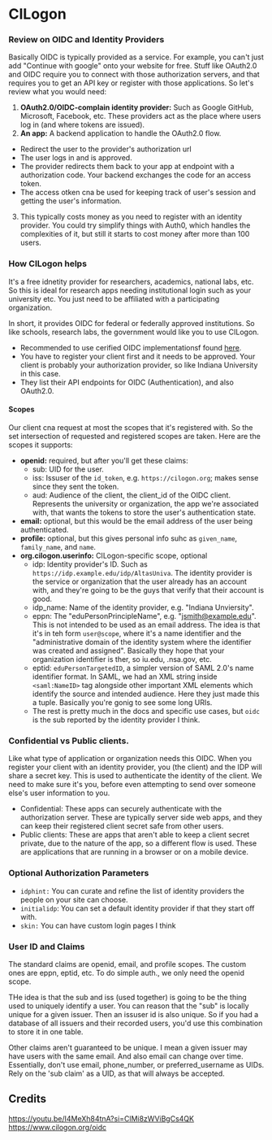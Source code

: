 
# CILogon

### Review on OIDC and Identity Providers
Basically OIDC is typically provided as a service. For example, you can't just add "Continue with google" onto your website for free. Stuff like OAuth2.0 and OIDC require you to connect with those authorization servers, and that requires you to get an API key or register with those applications. So let's review what you would need:
1. **OAuth2.0/OIDC-complain identity provider:** Such as Google GitHub, Microsoft, Facebook, etc. These providers act as the place where users log in (and where tokens are issued).
2. **An app:** A backend application to handle the OAuth2.0 flow.
  - Redirect the user to the provider's authorization url
  - The user logs in and is approved.
  - The provider redirects them back to your app at endpoint with a authorization code. Your backend exchanges the code for an access token.
  - The access otken cna be used for keeping track of user's session and getting the user's information.
3. This typically costs money as you need to register with an identity provider. You could try simplify things with Auth0, which handles the complexities of it, but still it starts to cost money after more than 100 users. 

### How CILogon helps
It's a free idnetity provider for researchers, academics, national labs, etc. So this is ideal for research apps needing institutional login such as your university etc. You just need to be affiliated with a participating organization. 

In short, it provides OIDC for federal or federally approved institutions. So like schools, research labs, the government would like you to use CILogon. 


- Recommended to use cerified OIDC implementationsf found [here](https://openid.net/developers/certified-openid-connect-implementations/).
- You have to register your client first and it needs to be approved. Your client is probably your authorization provider, so like Indiana University in this case.
- They list their API endpoints for OIDC (Authentication), and also OAuth2.0.

#### Scopes
Our client cna request at most the scopes that it's registered with. So the set intersection of requested and registered scopes are taken. Here are the scopes it supports:
- **openid:** required, but after you'll get these claims:
  - sub: UID for the user.
  - iss: Issuser of the `id_token`, e.g. `https://cilogon.org`; makes sense since they sent the token.
  - aud: Audience of the client, the client_id of the OIDC client. Represents the university or organization, the app we're associated with, that wants the tokens to store the user's authentication state.
- **email:** optional, but this would be the email address of the user being authenticated.
- **profile:** optional, but this gives personal info suhc as `given_name`, `family_name`, and `name`.
- **org.cilogon.userinfo:** CILogon-specific scope, optional
  - idp: Identity provider's ID. Such as `https://idp.example.edu/idp/AltasUniva`. The identity provider is the service or organization that the user already has an account with, and they're going to be the guys that verify that their account is good.
  - idp_name: Name of the identity provider, e.g. "Indiana Unviersity".
  - eppn: The "eduPersonPrincipleName", e.g. "jsmith@example.edu". This is not intended to be used as an email address. The idea is that it's in teh form `user@scope`, where it's a name identifier and the "administrative domain of the identity system where the identifier was created and assigned". Basically they hope that your organization identifier is ther, so iu.edu, .nsa.gov, etc.
  - eptid: `eduPersonTargetedID`, a simpler version of SAML 2.0's name identifier format. In SAML, we had an XML string inside `<saml:NameID>` tag alongside other important XML elements which identify the source and intended audience. Here they just made this a tuple. Basically you're gonig to see some long URIs.
  - The rest is pretty much in the docs and specific use cases, but `oidc` is the sub reported by the identity provider I think. 


### Confidential vs Public clients. 
Like what type of application or organization needs this OIDC. When you register your client with an identity provider, you (the client) and the IDP will share a secret key. This is used to authenticate the identity of the client. We need to make sure it's you, before even attempting to send over someone else's user information to you.

- Confidential: These apps can securely authenticate with the authorization server. These are typically server side web apps, and they can keep their registered client secret safe from other users.
- Public clients: These are apps that aren't able to keep a client secret private, due to the nature of the app, so a different flow is used. These are applications that are running in a browser or on a mobile device. 

### Optional Authorization Parameters
- `idphint:` You can curate and refine the list of identity providers the people on your site can choose.
- `initialidp`: You can set a default identity provider if that they start off with.
- `skin:` You can have custom login pages I think


### User ID and Claims 
The standard claims are openid, email, and profile scopes. The custom ones are eppn, eptid, etc. To do simple auth., we only need the openid scope.

THe idea is that the sub and iss (used together) is going to be the thing used to uniquely identify a user. You can reason that the "sub" is locally unique for a given issuer. Then an issuser id is also unique. So if you had a database of all issuers and their recorded users, you'd use this combination to store it in one table.

Other claims aren't guaranteed to be unique. I mean a given issuer may have users with the same email. And also email can change over time. Essentially, don't use email, phone_number, or preferred_username as UIDs. Rely on the 'sub claim' as a UID, as that will always be accepted. 

## Credits
https://youtu.be/I4MeXh84tnA?si=ClMi8zWViBgCs4QK
https://www.cilogon.org/oidc